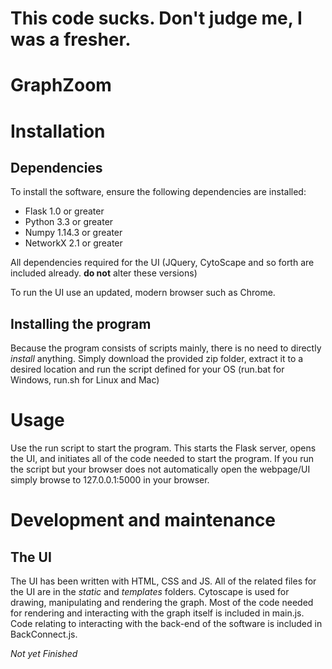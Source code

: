 # This code sucks. Don't judge me, I was a fresher. 

# GraphZoom

# Installation

<h2>Dependencies</h2>
To install the software, ensure the following dependencies are installed:

- Flask 1.0 or greater
- Python 3.3 or greater
- Numpy 1.14.3 or greater
- NetworkX 2.1 or greater

All dependencies required for the UI (JQuery, CytoScape and so forth are included already. <b>do not</b> alter these versions)

To run the UI use an updated, modern browser such as Chrome.

<h2>Installing the program</h2>
Because the program consists of scripts mainly, there is no need to directly <i>install</i> anything. Simply download the provided zip folder, extract it to a desired location and run the script defined for your OS (run.bat for Windows, run.sh for Linux and Mac)

# Usage
Use the run script to start the program. This starts the Flask server, opens the UI, and initiates all of the code needed to start the program.
If you run the script but your browser does not automatically open the webpage/UI simply browse to 127.0.0.1:5000 in your browser.
# Development and maintenance

<h2>The UI</h2>
The UI has been written with HTML, CSS and JS. All of the related files for the UI are in the <i>static</i> and <i>templates</i> folders.
Cytoscape is used for drawing, manipulating and rendering the graph. Most of the code needed for rendering and interacting with the graph itself is included in main.js.
Code relating to interacting with the back-end of the software is included in BackConnect.js.


<i>Not yet Finished</i>
